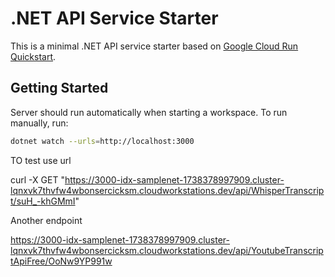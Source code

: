 # .NET API Service Starter

This is a minimal .NET API service starter based on [Google Cloud Run Quickstart](https://cloud.google.com/run/docs/quickstarts/build-and-deploy/deploy-dotnet-service).

## Getting Started

Server should run automatically when starting a workspace. To run manually, run:
```sh
dotnet watch --urls=http://localhost:3000
```

TO test use url

curl -X GET "https://3000-idx-samplenet-1738378997909.cluster-lqnxvk7thvfw4wbonsercicksm.cloudworkstations.dev/api/WhisperTranscript/suH_-khGMmI"

Another endpoint

https://3000-idx-samplenet-1738378997909.cluster-lqnxvk7thvfw4wbonsercicksm.cloudworkstations.dev/api/YoutubeTranscriptApiFree/OoNw9YP991w